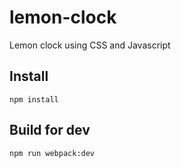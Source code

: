 # lemon-clock
Lemon clock using CSS and Javascript

## Install
`npm install`

## Build for dev
`npm run webpack:dev`
